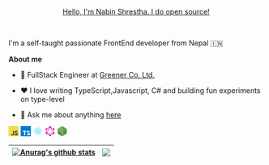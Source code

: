 

<p align="center"><a href="https://sthanabin.com.np">Hello, I'm Nabin Shrestha. I do open source!</a></p>

<br />

I'm a self-taught passionate FrontEnd developer from Nepal 🇮🇳

**About me**

- 💼 FullStack Engineer at [Greener Co. Ltd.](https://greener.co.jp/)

- ❤️ I love writing TypeScript,Javascript, C# and building fun experiments on type-level

- 💬 Ask me about anything [here](https://github.com/nabinstha1234/issues)

<code><img height="20" alt="javascript" src="https://raw.githubusercontent.com/github/explore/80688e429a7d4ef2fca1e82350fe8e3517d3494d/topics/javascript/javascript.png"></code>
<code><img height="20" alt="typescript" src="https://raw.githubusercontent.com/github/explore/80688e429a7d4ef2fca1e82350fe8e3517d3494d/topics/typescript/typescript.png"></code>
<code><img height="20" alt="react" src="https://raw.githubusercontent.com/github/explore/80688e429a7d4ef2fca1e82350fe8e3517d3494d/topics/react/react.png"></code>
<code><img height="20" alt="graphql" src="https://raw.githubusercontent.com/github/explore/5c058a388828bb5fde0bcafd4bc867b5bb3f26f3/topics/graphql/graphql.png"></code>
<code><img height="20" alt="nodejs" src="https://raw.githubusercontent.com/github/explore/80688e429a7d4ef2fca1e82350fe8e3517d3494d/topics/nodejs/nodejs.png"></code>    


| <a href="https://github.com/nabinstha1234/github-readme-stats"><img align="center" src="https://github-readme-stats.vercel.app/api?username=nabinstha1234&show_icons=true&include_all_commits=true&theme=buefy&hide_border=true" alt="Anurag's github stats" /></a> | <a href="https://github.com/nabinstha1234/github-readme-stats"><img align="center" src="https://github-readme-stats.vercel.app/api/top-langs/?username=nabinstha1234&layout=compact&theme=buefy&hide_border=true" /></a> |
| ------------- | ------------- |


